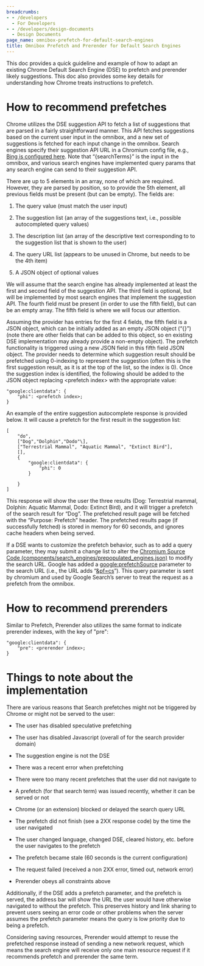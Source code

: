 ```yaml
---
breadcrumbs:
- - /developers
  - For Developers
- - /developers/design-documents
  - Design Documents
page_name: omnibox-prefetch-for-default-search-engines
title: Omnibox Prefetch and Prerender for Default Search Engines
---
```


This doc provides a quick guideline and example of how to adapt an existing
Chrome Default Search Engine (DSE) to prefetch and prerender likely suggestions.
This doc also provides some key details for understanding how Chrome treats
instructions to prefetch.

# How to recommend prefetches

Chrome utilizes the DSE suggestion API to fetch a list of suggestions that are
parsed in a fairly straightforward manner. This API fetches suggestions based on
the current user input in the omnibox, and a new set of suggestions is fetched
for each input change in the omnibox. Search engines specify their suggestion
API URL in a Chromium config file, e.g., [Bing is configured
here](https://source.chromium.org/chromium/chromium/src/+/main:components/search_engines/prepopulated_engines.json;drc=453b22336b4546cf64373bfc8a7ba9ed31c24fff;l=67).
Note that “{searchTerms}” is the input in the omnibox, and various search
engines have implemented query params that any search engine can send to their
suggestion API.

There are up to 5 elements in an array, none of which are required. However,
they are parsed by position, so to provide the 5th element, all previous fields
must be present (but can be empty). The fields are:

1. The query value (must match the user input)

1. The suggestion list (an array of the suggestions text, i.e., possible autocompleted query values)

1. The description list (an array of the descriptive text corresponding to to the suggestion list that is shown to the user)

1. The query URL list (appears to be unused in Chrome, but needs to be the 4th item)

1. A JSON object of optional values

We will assume that the search engine has already implemented at least the first
and second field of the suggestion API. The third field is optional, but will be
implemented by most search engines that implement the suggestion API. The fourth
field must be present (in order to use the fifth field), but can be an empty
array. The fifth field is where we will focus our attention.

Assuming the provider has entries for the first 4 fields, the fifth field is a
JSON object, which can be initially added as an empty JSON object (“{}”) (note
there are other fields that can be added to this object, so en existing DSE
implementation may already provide a non-empty object). The prefetch
functionality is triggered using a new JSON field in this fifth field JSON
object. The provider needs to determine which suggestion result should be
prefetched using 0-indexing to represent the suggestion (often this is the first
suggestion result, as it is at the top of the list, so the index is 0). Once the
suggestion index is identified, the following should be added to the JSON object
replacing &lt;prefetch index&gt; with the appropriate value:

    "google:clientdata": {
        "phi": <prefetch index>;
    }

An example of the entire suggestion autocomplete response is provided below. It
will cause a prefetch for the first result in the suggestion list:

    [
        "do",
        ["Dog","Dolphin","Dodo"\],
        ["Terrestrial Mammal", "Aquatic Mammal", "Extinct Bird"],
        [],
        {
            "google:clientdata": {
                "phi": 0
            }

        }
    ]

This response will show the user the three results (Dog: Terrestrial mammal,
Dolphin: Aquatic Mammal, Dodo: Extinct Bird), and it will trigger a prefetch of
the search result for “Dog”. The prefetched result page will be fetched with the
“Purpose: Prefetch” header. The prefetched results page (if successfully
fetched) is stored in memory for 60 seconds, and ignores cache headers when
being served.

If a DSE wants to customize the prefetch behavior, such as to add a query
parameter, they may submit a change list to alter the [Chromium Source Code
(components/search_engines/prepopulated_engines.json)](https://source.chromium.org/chromium/chromium/src/+/main:components/search_engines/prepopulated_engines.json?q=prepopulate%20-f:Debug%2Fgen%20f:json&ss=chromium)
to modify the search URL. Google has added a
[google:prefetchSource](https://source.chromium.org/chromium/chromium/src/+/main:components/search_engines/prepopulated_engines.json?q=f:prepopulated%20google:prefetchSource%20-f:Debug%2Fgen&ss=chromium)
parameter to the search URL (i.e., the URL adds
“[&pf=cs](https://source.chromium.org/chromium/chromium/src/+/main:components/search_engines/template_url.cc;l=1153;drc=98898daa2e8f46ff098cea1f2e218f8a8266c838;bpv=1;bpt=1)”).
This query parameter is sent by chromium and used by Google Search’s server to
treat the request as a prefetch from the omnibox.

# How to recommend prerenders

Similar to Prefetch, Prerender also utilizes the same format to indicate prerender indexes,
with the key of "pre":

    "google:clientdata": {
        "pre": <prerender index>;
    }


# Things to note about the implementation

There are various reasons that Search prefetches might not be triggered by
Chrome or might not be served to the user:

* The user has disabled speculative prefetching

* The user has disabled Javascript (overall of for the search provider domain)

* The suggestion engine is not the DSE

* There was a recent error when prefetching

* There were too many recent prefetches that the user did not navigate to

* A prefetch (for that search term) was issued recently, whether it can be served or not

* Chrome (or an extension) blocked or delayed the search query URL

* The prefetch did not finish (see a 2XX response code) by the time the user navigated

* The user changed language, changed DSE, cleared history, etc. before the user navigates to the prefetch

* The prefetch became stale (60 seconds is the current configuration)

* The request failed (received a non 2XX error, timed out, network error)

* Prerender obeys all constraints above

Additionally, if the DSE adds a prefetch parameter, and the prefetch is served,
the address bar will show the URL the user would have otherwise navigated to
without the prefetch. This preserves history and link sharing to prevent users
seeing an error code or other problems when the server assumes the prefetch
parameter means the query is low priority due to being a prefetch.

Considering saving resources, Prerender would attempt to reuse the prefetched
response instead of sending a new network request, which means the search
engine will receive only one main resource request if it recommends prefetch
and prerender the same term.
